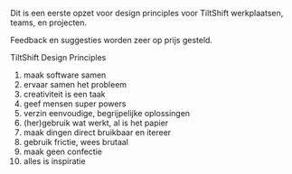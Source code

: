 Dit is een eerste opzet voor design principles voor TiltShift werkplaatsen, teams, en projecten.

Feedback en suggesties worden zeer op prijs gesteld.

TiltShift Design Principles

1. maak software samen
2. ervaar samen het probleem
3. creativiteit is een taak
4. geef mensen super powers
5. verzin eenvoudige, begrijpelijke oplossingen
6. (her)gebruik wat werkt, al is het papier
7. maak dingen direct bruikbaar en itereer
8. gebruik frictie, wees brutaal
9. maak geen confectie
10. alles is inspiratie
